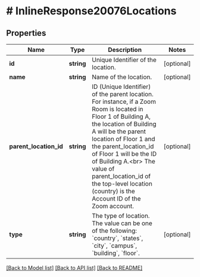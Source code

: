 # # InlineResponse20076Locations

## Properties

Name | Type | Description | Notes
------------ | ------------- | ------------- | -------------
**id** | **string** | Unique Identifier of the location. | [optional] 
**name** | **string** | Name of the location. | [optional] 
**parent_location_id** | **string** | ID (Unique Identifier) of the parent location. For instance, if a Zoom Room is located in Floor 1 of Building A, the location of Building A will be the parent location of Floor 1 and the parent_location_id of Floor 1 will be the ID of Building A.&lt;br&gt; The value of parent_location_id of the top-level location (country) is the Account ID of the Zoom account. | [optional] 
**type** | **string** | The type of location. The value can be one of the following: &#x60;country&#x60;, &#x60;states&#x60;, &#x60;city&#x60;, &#x60;campus&#x60;, &#x60;building&#x60;, &#x60;floor&#x60;. | [optional] 

[[Back to Model list]](../../README.md#documentation-for-models) [[Back to API list]](../../README.md#documentation-for-api-endpoints) [[Back to README]](../../README.md)


